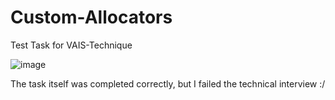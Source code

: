 # Custom-Allocators
Test Task for VAIS-Technique

![image](https://github.com/alekseyProsk/Custom-Allocators/assets/67463572/b91f6265-5f0b-411b-9b3f-2a9137d113c1)

The task itself was completed correctly, but I failed the technical interview :/
